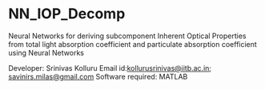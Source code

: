 # NN_IOP_Decomp
Neural Networks for deriving subcomponent Inherent Optical Properties from total light absorption coefficient and particulate absorption coefficient using Neural Networks

Developer: Srinivas Kolluru
Email id:kollurusrinivas@iitb.ac.in; savinirs.milas@gmail.com
Software required: MATLAB
